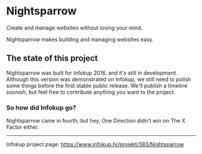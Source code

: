 # Nightsparrow

Create and manage websites without losing your mind.

Nightsparrow makes building and managing websites easy.

## The state of this project

Nightsparrow was built for Infokup 2016. and it's still in development. Although this version was demonstrated on Infokup, we still need to polish some things before the first stable public release. We'll publish a timeline soon*ish*, but feel free to contribute anything you want to the project.

### So how did Infokup go?

Nightsparrow came in fourth, but hey, One Direction didn't win on The X Factor either.

---------

Infokup project page: https://www.infokup.hr/projekt/383/Nightsparrow
